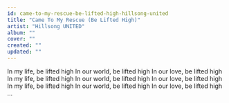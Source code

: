 ```yaml
---
id: came-to-my-rescue-be-lifted-high-hillsong-united
title: "Came To My Rescue (Be Lifted High)"
artist: "Hillsong UNITED"
album: ""
cover: ""
created: ""
updated: ""
---
```


In my life, be lifted high
In our world, be lifted high
In our love, be lifted high
In my life, be lifted high
In our world, be lifted high
In our love, be lifted high
In my life, be lifted high
In our world, be lifted high
In our love, be lifted high
...
